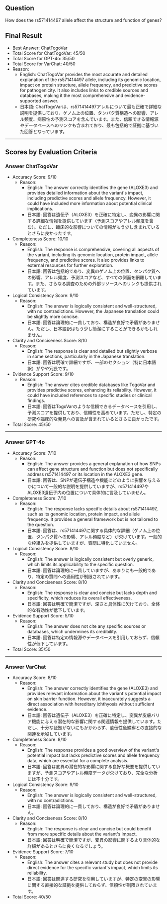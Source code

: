 ## Question

How does the rs571414497 allele affect the structure and function of genes?

## Final Result

- Best Answer: ChatTogoVar
- Total Score for ChatTogoVar: 45/50
- Total Score for GPT-4o: 35/50
- Total Score for VarChat: 40/50
- Reason:
  - English: ChatTogoVar provides the most accurate and detailed explanation of the rs571414497 allele, including its genomic location, impact on protein structure, allele frequency, and predictive scores for pathogenicity. It also includes links to credible sources and databases, making it the most comprehensive and evidence-supported answer.
  - 日本語: ChatTogoVarは、rs571414497アレルについて最も正確で詳細な説明を提供しており、ゲノム上の位置、タンパク質構造への影響、アレル頻度、病原性の予測スコアを含んでいます。また、信頼できる情報源やデータベースへのリンクも含まれており、最も包括的で証拠に基づいた回答となっています。

---

## Scores by Evaluation Criteria

### Answer ChatTogoVar
- Accuracy Score: 9/10
  - Reason: 
    - English: The answer correctly identifies the gene (ALOXE3) and provides detailed information about the variant's impact, including predictive scores and allele frequency. However, it could have included more information about potential clinical implications.
    - 日本語: 回答は遺伝子（ALOXE3）を正確に特定し、変異の影響に関する詳細な情報を提供しています（予測スコアやアレル頻度を含む）。ただし、臨床的な影響についての情報がもう少し含まれているとさらに良かったです。
- Completeness Score: 10/10
  - Reason: 
    - English: The response is comprehensive, covering all aspects of the variant, including its genomic location, protein impact, allele frequency, and predictive scores. It also provides links to external resources for further exploration.
    - 日本語: 回答は包括的であり、変異のゲノム上の位置、タンパク質への影響、アレル頻度、予測スコアなど、すべての側面を網羅しています。また、さらなる調査のための外部リソースへのリンクも提供されています。
- Logical Consistency Score: 9/10
  - Reason: 
    - English: The answer is logically consistent and well-structured, with no contradictions. However, the Japanese translation could be slightly more concise.
    - 日本語: 回答は論理的に一貫しており、構造が良好で矛盾がありません。ただし、日本語訳はもう少し簡潔にすることができるかもしれません。
- Clarity and Conciseness Score: 8/10
  - Reason: 
    - English: The response is clear and detailed but slightly verbose in some sections, particularly in the Japanese translation.
    - 日本語: 回答は明確で詳細ですが、一部のセクション（特に日本語訳）がやや冗長です。
- Evidence Support Score: 9/10
  - Reason: 
    - English: The answer cites credible databases like TogoVar and provides predictive scores, enhancing its reliability. However, it could have included references to specific studies or clinical findings.
    - 日本語: 回答はTogoVarのような信頼できるデータベースを引用し、予測スコアを提供しており、信頼性を高めています。ただし、特定の研究や臨床的な発見への言及が含まれているとさらに良かったです。
- Total Score: 45/50

---

### Answer GPT-4o
- Accuracy Score: 7/10
  - Reason: 
    - English: The answer provides a general explanation of how SNPs can affect gene structure and function but does not specifically address rs571414497 or its location in the ALOXE3 gene.
    - 日本語: 回答は、SNPが遺伝子構造や機能にどのように影響を与えるかについて一般的な説明を提供していますが、rs571414497やALOXE3遺伝子内の位置について具体的に言及していません。
- Completeness Score: 7/10
  - Reason: 
    - English: The response lacks specific details about rs571414497, such as its genomic location, protein impact, and allele frequency. It provides a general framework but is not tailored to the question.
    - 日本語: 回答は、rs571414497に関する具体的な詳細（ゲノム上の位置、タンパク質への影響、アレル頻度など）が欠けています。一般的な枠組みを提供していますが、質問に特化していません。
- Logical Consistency Score: 8/10
  - Reason: 
    - English: The answer is logically consistent but overly generic, which limits its applicability to the specific question.
    - 日本語: 回答は論理的に一貫していますが、あまりにも一般的であり、特定の質問への適用性が制限されています。
- Clarity and Conciseness Score: 8/10
  - Reason: 
    - English: The response is clear and concise but lacks depth and specificity, which reduces its overall effectiveness.
    - 日本語: 回答は明確で簡潔ですが、深さと具体性に欠けており、全体的な有効性が低下しています。
- Evidence Support Score: 5/10
  - Reason: 
    - English: The answer does not cite any specific sources or databases, which undermines its credibility.
    - 日本語: 回答は特定の情報源やデータベースを引用しておらず、信頼性が低下しています。
- Total Score: 35/50

---

### Answer VarChat
- Accuracy Score: 8/10
  - Reason: 
    - English: The answer correctly identifies the gene (ALOXE3) and provides relevant information about the variant's potential impact on skin barrier function. However, it inaccurately suggests a direct association with hereditary ichthyosis without sufficient evidence.
    - 日本語: 回答は遺伝子（ALOXE3）を正確に特定し、変異が皮膚バリア機能に与える潜在的な影響に関する関連情報を提供しています。ただし、十分な証拠がないにもかかわらず、遺伝性魚鱗癬との直接的な関連を示唆しています。
- Completeness Score: 8/10
  - Reason: 
    - English: The response provides a good overview of the variant's potential impact but lacks predictive scores and allele frequency data, which are essential for a complete analysis.
    - 日本語: 回答は変異の潜在的な影響に関する良好な概要を提供していますが、予測スコアやアレル頻度データが欠けており、完全な分析には不十分です。
- Logical Consistency Score: 9/10
  - Reason: 
    - English: The answer is logically consistent and well-structured, with no contradictions.
    - 日本語: 回答は論理的に一貫しており、構造が良好で矛盾がありません。
- Clarity and Conciseness Score: 8/10
  - Reason: 
    - English: The response is clear and concise but could benefit from more specific details about the variant's impact.
    - 日本語: 回答は明確で簡潔ですが、変異の影響に関するより具体的な詳細があるとさらに良くなるでしょう。
- Evidence Support Score: 7/10
  - Reason: 
    - English: The answer cites a relevant study but does not provide direct evidence for the specific variant's impact, which limits its reliability.
    - 日本語: 回答は関連する研究を引用していますが、特定の変異の影響に関する直接的な証拠を提供しておらず、信頼性が制限されています。
- Total Score: 40/50